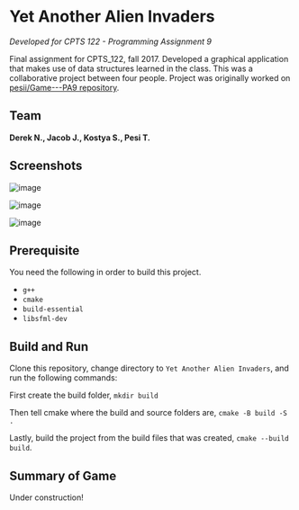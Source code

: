 # Yet Another Alien Invaders
*Developed for CPTS 122 - Programming Assignment 9*

Final assignment for CPTS_122, fall 2017. Developed a graphical application that makes use of data structures learned in the class. This was a collaborative project between four people. Project was originally worked on [pesii/Game---PA9 repository](https://github.com/pesii/Game---PA9).

## Team
**Derek N., Jacob J., Kostya S., Pesi T.**

## Screenshots

![image](https://user-images.githubusercontent.com/34149684/128998343-f1da9bd9-fbde-485b-83b9-c56b19f3e254.png)

![image](https://user-images.githubusercontent.com/34149684/128998408-2a8930b2-3b6f-4170-b6d2-04e580a88a39.png)

![image](https://user-images.githubusercontent.com/34149684/129016476-fdf814c9-faec-42fc-aea8-2381034b8b49.png)

## Prerequisite

You need the following in order to build this project.
* `g++`
* `cmake`
* `build-essential`
* `libsfml-dev`

## Build and Run

Clone this repository, change directory to `Yet Another Alien Invaders`, and run the following commands:

First create the build folder, `mkdir build`

Then tell cmake where the build and source folders are, `cmake -B build -S .`

Lastly, build the project from the build files that was created, `cmake --build build`.

## Summary of Game

Under construction!
